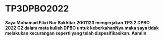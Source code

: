 # TP3DPBO2022

#### Saya Muhamad Fikri Nur Bakhtiar 2001123 mengerjakan TP3 2 DPBO 2022 C2 dalam mata kuliah DPBO untuk keberkahanNya maka saya tidak melakukan kecurangan seperti yang telah dispesifikasikan. Aamiin


